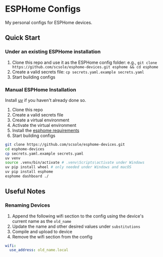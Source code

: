 # ESPHome Configs

My personal configs for ESPHome devices.

## Quick Start

### Under an existing ESPHome installation

1. Clone this repo and use it as the ESPHome config folder: e.g., `git clone https://github.com/scsole/esphome-devices.git esphome && cd esphome`
2. Create a valid secrets file: `cp secrets.yaml.example secrets.yaml`
3. Start building configs

### Manual ESPHome Installation

Install [uv](https://github.com/astral-sh/uv) if you haven't already done so.

1. Clone this repo
2. Create a valid secrets file
3. Create a virtual environment
4. Activate the virtual environment
5. Install the [esphome requirements](https://esphome.io/guides/installing_esphome.html)
6. Start building configs

```bash
git clone https://github.com/scsole/esphome-devices.git
cd esphome-devices
cp secrets.yaml.example secrets.yaml
uv venv
source .venv/bin/activate # .venv\Scripts\activate under Windows
uv pip install wheel # only needed under Windows and macOS
uv pip install esphome
esphome dashboard ./
```

## Useful Notes

### Renaming Devices

1. Append the following wifi section to the config using the device's current name as the `old_name`
2. Update the name and other desired values under `substitutions`
3. Compile and upload to device
4. Remove the wifi section from the config

```yaml
wifi:
  use_address: old_name.local
```
